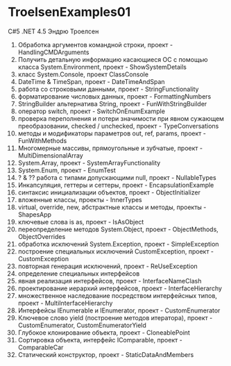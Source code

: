 # TroelsenExamples01
C#5 .NET 4.5 Эндрю Троелсен

1) Обработка аргументов командной строки, проект - HandlingCMDArguments
2) Получить детальную информацию касающиеся ОС с помощью класса System.Environment, проект - ShowSystemDetails
3) класс System.Console, проект ClassConsole
4) DateTime & TimeSpan, проект - DateTimeAndSpan
5) работа со строковыми данными, проект - StringFunctionality
6) форматирование числовых данных, проект - FormattingNumbers
7) StringBuilder альтернатива String, проект - FunWithStringBuilder
8) оператор switch, проект - SwitchOnEnumExample
9) проверка переполнения и потери значимости при явном сужающем преобразовании, checked / unchecked, проект - TypeConversations
10) методы и модификаторы параметров out, ref, params, проект - FunWithMethods
11) Многомерные массивы, прямоугольные и зубчатые, проект - MultiDimensionalArray
12) System.Array, проект - SystemArrayFunctionality
13) System.Enum, проект - EnumTest
14) ? & ?? работа с типами допускающими null, проект - NullableTypes
15) Инкапсуляция, геттеры и сеттеры, проект - EncapsulationExample
16) синтаксис инициализации объектов, проект - ObjectInitializer
17) вложенные класcы, проекты - InnerTypes
18) virtual, override, new, абстрактные классы и методы, проекты - ShapesApp
19) ключевые слова is as, проект - IsAsObject
20) переопределение методов System.Object, проект - ObjectMethods, ObjectOverrides
21) обработка исключений System.Exception, проект - SimpleException
22) построение специальных исключений CustomException, проект - CustomException
23) повторная генерация исключений, проект - ReUseException
24) определение специальных интерфейсов
25) явная реализация интерфейсов, проект - InterfaceNameClash
26) проектирование иерархий интерфейсов, проект - InterfaceHierarchy
27) множественное наследование посредством интерфейсных типов, проект - MultiInterfaceHierarchy
28) Интерфейсы IEnumerable и IEnumerator, проект - CustomEnumerator
29) Ключевое слово yield (построение методов итератора), проект - CustomEnumerator, CustomEnumeratorYield
30) Глубокое клонирование объекта, проект - CloneablePoint
31) Сортировка объекта, интерфейс IComparable, проект - ComparableCar
32) Статический конструктор, проект - StaticDataAndMembers
